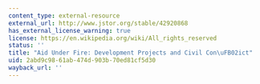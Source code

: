 ```yaml
---
content_type: external-resource
external_url: http://www.jstor.org/stable/42920868
has_external_license_warning: true
license: https://en.wikipedia.org/wiki/All_rights_reserved
status: ''
title: "Aid Under Fire: Development Projects and Civil Con\uFB02ict"
uid: 2abd9c98-61ab-474d-903b-70ed81cf5d30
wayback_url: ''
---
```

